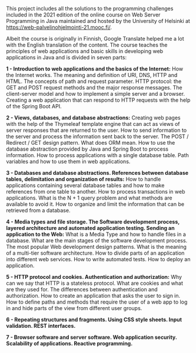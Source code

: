 This project includes all the solutions to the programming challenges included in the 2021 edition of the online course on Web Server Programming in Java maintained and hosted by the University of Helsinki at https://web-palvelinohjelmointi-21.mooc.fi/. 

Albeit the course is originally in Finnish, Google Translate helped me a lot with the English translation of the content. The course teaches the principles of web applications and basic skills in developing web applications in Java and is divided in seven parts: 

**1 - Introduction to web applications and the basics of the Internet:** How the Internet works. The meaning and definition of URI, DNS, HTTP and HTML. The concepts of path and request parameter. HTTP protocol: the GET and POST request methods and the major response messages. The client-server model and how to implement a simple server and a browser. Creating a web application that can respond to HTTP requests with the help of the Spring Boot API.

**2 - Views, databases, and database abstractions:** Creating web pages with the help of the Thymeleaf template engine that can act as views of server responses that are returned to the user. How to send information to the server and process the information sent back to the server. The POST / Redirect / GET design pattern. What does ORM mean. How to use the database abstraction provided by Java and Spring Boot to process information. How to process applications with a single database table. Path variables and how to use them in web applications.

**3 - Databases and database abstractions. References between database tables, delimitation and organization of results:** How to handle applications containing several database tables and how to make references from one table to another. How to process transactions in web applications. What is the N + 1 query problem and what methods are available to avoid it. How to organize and limit the information that can be retrieved from a database.

**4 - Media types and file storage. The Software development process, layered architecture and automated application testing. Sending an application to the Web:** What is a Media Type and how to handle files in a database. What are the main stages of the software development process. The most popular Web development design patterns. What is the meaning of a multi-tier software architecture. How to divide parts of an application into different web services. How to write automated tests. How to deploy an application. 

**5 - HTTP protocol and cookies. Authentication and authorization:** Why can we say that HTTP is a stateless protocol. What are cookies and what are they used for. The differences between authentication and authorization. How to create an application that asks the user to sign in. How to define paths and methods that require the user of a web app to log in and hide parts of the view from different user groups.

**6 - Repeating structures and fragments. Using CSS style sheets. Input validation. REST interfaces.**

**7 - Browser software and server software. Web application security. Scalability of applications. Reactive programming.**

